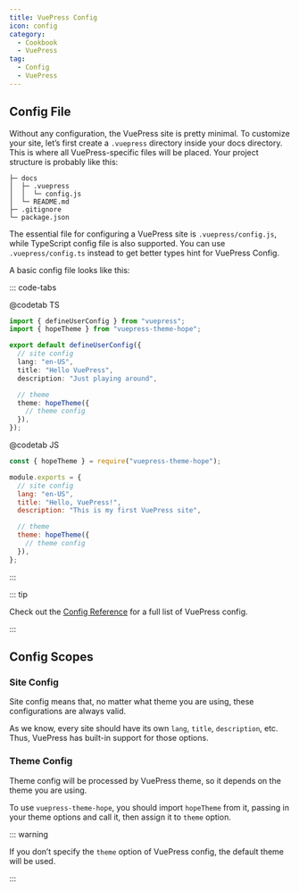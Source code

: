 ```yaml
---
title: VuePress Config
icon: config
category:
  - Cookbook
  - VuePress
tag:
  - Config
  - VuePress
---
```


## Config File

Without any configuration, the VuePress site is pretty minimal. To customize your site, let’s first create a `.vuepress` directory inside your docs directory. This is where all VuePress-specific files will be placed. Your project structure is probably like this:

```
├─ docs
│  ├─ .vuepress
│  │  └─ config.js
│  └─ README.md
├─ .gitignore
└─ package.json
```

The essential file for configuring a VuePress site is `.vuepress/config.js`, while TypeScript config file is also supported. You can use `.vuepress/config.ts` instead to get better types hint for VuePress Config.

A basic config file looks like this:

::: code-tabs

@codetab TS

```ts
import { defineUserConfig } from "vuepress";
import { hopeTheme } from "vuepress-theme-hope";

export default defineUserConfig({
  // site config
  lang: "en-US",
  title: "Hello VuePress",
  description: "Just playing around",

  // theme
  theme: hopeTheme({
    // theme config
  }),
});
```

@codetab JS

```js
const { hopeTheme } = require("vuepress-theme-hope");

module.exports = {
  // site config
  lang: "en-US",
  title: "Hello, VuePress!",
  description: "This is my first VuePress site",

  // theme
  theme: hopeTheme({
    // theme config
  }),
};
```

:::

::: tip

Check out the [Config Reference](https://v2.vuepress.vuejs.org/reference/config.md) for a full list of VuePress config.

:::

## Config Scopes

### Site Config

Site config means that, no matter what theme you are using, these configurations are always valid.

As we know, every site should have its own `lang`, `title`, `description`, etc. Thus, VuePress has built-in support for those options.

### Theme Config

Theme config will be processed by VuePress theme, so it depends on the theme you are using.

To use `vuepress-theme-hope`, you should import `hopeTheme` from it, passing in your theme options and call it, then assign it to `theme` option.

::: warning

If you don’t specify the `theme` option of VuePress config, the default theme will be used.

:::
